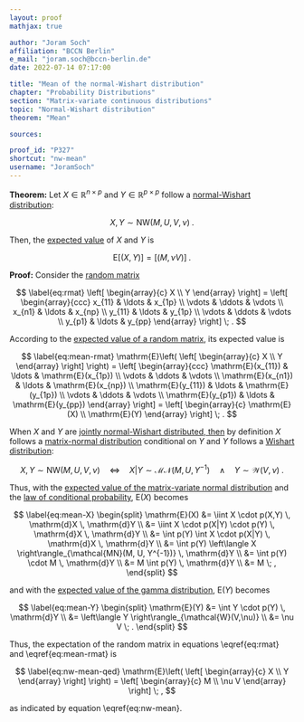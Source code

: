 ```yaml
---
layout: proof
mathjax: true

author: "Joram Soch"
affiliation: "BCCN Berlin"
e_mail: "joram.soch@bccn-berlin.de"
date: 2022-07-14 07:17:00

title: "Mean of the normal-Wishart distribution"
chapter: "Probability Distributions"
section: "Matrix-variate continuous distributions"
topic: "Normal-Wishart distribution"
theorem: "Mean"

sources:

proof_id: "P327"
shortcut: "nw-mean"
username: "JoramSoch"
---
```



**Theorem:** Let $X \in \mathbb{R}^{n \times p}$ and $Y \in \mathbb{R}^{p \times p}$ follow a [normal-Wishart distribution](/D/nw):

$$ \label{eq:nw}
X,Y \sim \mathrm{NW}(M, U, V, \nu) \; .
$$

Then, the [expected value](/D/mean) of $X$ and $Y$ is

$$ \label{eq:nw-mean}
\mathrm{E}[(X,Y)] = \left[ \left( M, \nu V \right) \right] \; .
$$


**Proof:** Consider the [random matrix](/D/rmat)

$$ \label{eq:rmat}
\left[ \begin{array}{c} X \\ Y \end{array} \right] = \left[ \begin{array}{ccc} x_{11} & \ldots & x_{1p} \\ \vdots & \ddots & \vdots \\ x_{n1} & \ldots & x_{np} \\ y_{11} & \ldots & y_{1p} \\ \vdots & \ddots & \vdots \\ y_{p1} & \ldots & y_{pp} \end{array} \right] \; .
$$

According to the [expected value of a random matrix](/D/mean-rmat), its expected value is

$$ \label{eq:mean-rmat}
\mathrm{E}\left( \left[ \begin{array}{c} X \\ Y \end{array} \right] \right) = \left[ \begin{array}{ccc} \mathrm{E}(x_{11}) & \ldots & \mathrm{E}(x_{1p}) \\ \vdots & \ddots & \vdots \\ \mathrm{E}(x_{n1}) & \ldots & \mathrm{E}(x_{np}) \\ \mathrm{E}(y_{11}) & \ldots & \mathrm{E}(y_{1p}) \\ \vdots & \ddots & \vdots \\ \mathrm{E}(y_{p1}) & \ldots & \mathrm{E}(y_{pp}) \end{array} \right] = \left[ \begin{array}{c} \mathrm{E}(X) \\ \mathrm{E}(Y) \end{array} \right] \; .
$$

When $X$ and $Y$ are [jointly normal-Wishart distributed, then](/D/nw) by definition $X$ follows a [matrix-normal distribution](/D/matn) conditional on $Y$ and $Y$ follows a [Wishart distribution](/D/wish):

$$ \label{eq:nw-def}
X,Y \sim \mathrm{NW}(M, U, V, \nu) \quad \Leftrightarrow \quad X \vert Y \sim \mathcal{MN}(M, U, Y^{-1}) \quad \wedge \quad Y \sim \mathcal{W}(V, \nu) \; .
$$

Thus, with the [expected value of the matrix-variate normal distribution](/P/matn-mean) and the [law of conditional probability](/D/prob-cond), $\mathrm{E}(X)$ becomes

$$ \label{eq:mean-X}
\begin{split}
\mathrm{E}(X) &= \iint X \cdot p(X,Y) \, \mathrm{d}X \, \mathrm{d}Y \\
&= \iint X \cdot p(X|Y) \cdot p(Y) \, \mathrm{d}X \, \mathrm{d}Y \\
&= \int p(Y) \int X \cdot p(X|Y) \, \mathrm{d}X \, \mathrm{d}Y \\
&= \int p(Y) \left\langle X \right\rangle_{\mathcal{MN}(M, U, Y^{-1})} \, \mathrm{d}Y \\
&= \int p(Y) \cdot M \, \mathrm{d}Y \\
&= M \int p(Y) \, \mathrm{d}Y \\
&= M \; ,
\end{split}
$$

and with the [expected value of the gamma distribution](/P/gam-mean), $\mathrm{E}(Y)$ becomes

$$ \label{eq:mean-Y}
\begin{split}
\mathrm{E}(Y) &= \int Y \cdot p(Y) \, \mathrm{d}Y \\
&= \left\langle Y \right\rangle_{\mathcal{W}(V,\nu)} \\
&= \nu V \; .
\end{split}
$$

Thus, the expectation of the random matrix in equations \eqref{eq:rmat} and \eqref{eq:mean-rmat} is

$$ \label{eq:nw-mean-qed}
\mathrm{E}\left( \left[ \begin{array}{c} X \\ Y \end{array} \right] \right) = \left[ \begin{array}{c} M \\ \nu V \end{array} \right] \; ,
$$

as indicated by equation \eqref{eq:nw-mean}.